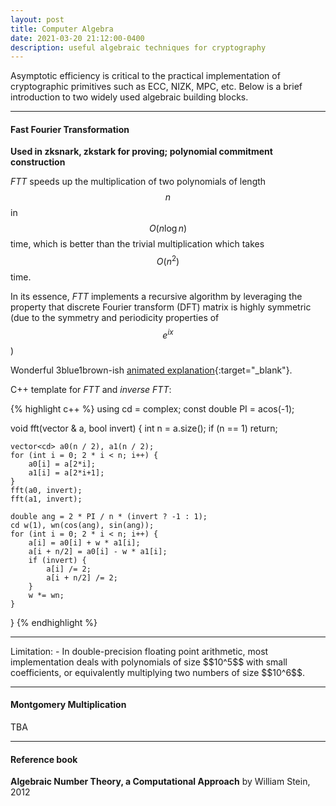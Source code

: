 ```yaml
---
layout: post
title: Computer Algebra
date: 2021-03-20 21:12:00-0400
description: useful algebraic techniques for cryptography 
---
```


Asymptotic efficiency is critical to the practical implementation of cryptographic primitives such as ECC, NIZK, MPC, etc. Below is a brief introduction to two widely used algebraic building blocks.

<hr>

#### Fast Fourier Transformation

**Used in zksnark, zkstark for proving; polynomial commitment construction**

*FTT* speeds up the multiplication of two polynomials of length $$n$$ in $$O(n \log n)$$ time, which is better than the trivial multiplication which takes $$O(n^2)$$ time.

In its essence, *FTT* implements a recursive algorithm by leveraging the property that discrete Fourier transform (DFT) matrix is highly symmetric (due to the symmetry and periodicity properties of $$e^{ix}$$)

Wonderful 3blue1brown-ish [animated explanation](https://www.youtube.com/watch?v=h7apO7q16V0){:target="\_blank"}.

C++ template for *FTT* and *inverse FTT*:

{% highlight c++ %}
using cd = complex<double>;
const double PI = acos(-1);

void fft(vector<cd> & a, bool invert) {
    int n = a.size();
    if (n == 1)
        return;

    vector<cd> a0(n / 2), a1(n / 2);
    for (int i = 0; 2 * i < n; i++) {
        a0[i] = a[2*i];
        a1[i] = a[2*i+1];
    }
    fft(a0, invert);
    fft(a1, invert);

    double ang = 2 * PI / n * (invert ? -1 : 1);
    cd w(1), wn(cos(ang), sin(ang));
    for (int i = 0; 2 * i < n; i++) {
        a[i] = a0[i] + w * a1[i];
        a[i + n/2] = a0[i] - w * a1[i];
        if (invert) {
            a[i] /= 2;
            a[i + n/2] /= 2;
        }
        w *= wn;
    }
}
{% endhighlight %}

<hr>
Limitation:
- In double-precision floating point arithmetic, most implementation deals with polynomials of size $$10^5$$ with small coefficients, or equivalently multiplying two numbers of size $$10^6$$.

<hr>

#### Montgomery Multiplication

TBA

<hr>

#### Reference book

**Algebraic Number Theory, a Computational Approach** by William Stein, 2012

<!-- by adding `\label{...}` inside the equation environment `\begin{equation}...\end{equation}`, we can now refer to the equation using `\eqref`. -->

<!-- Note that MathJax 3 is [a major re-write of MathJax](https://docs.mathjax.org/en/latest/upgrading/whats-new-3.0.html){:target="\_blank"} that brought a significant improvement to the loading and rendering speed, which is now [on par with KaTeX](http://www.intmath.com/cg5/katex-mathjax-comparison.php){:target="\_blank"}. -->
